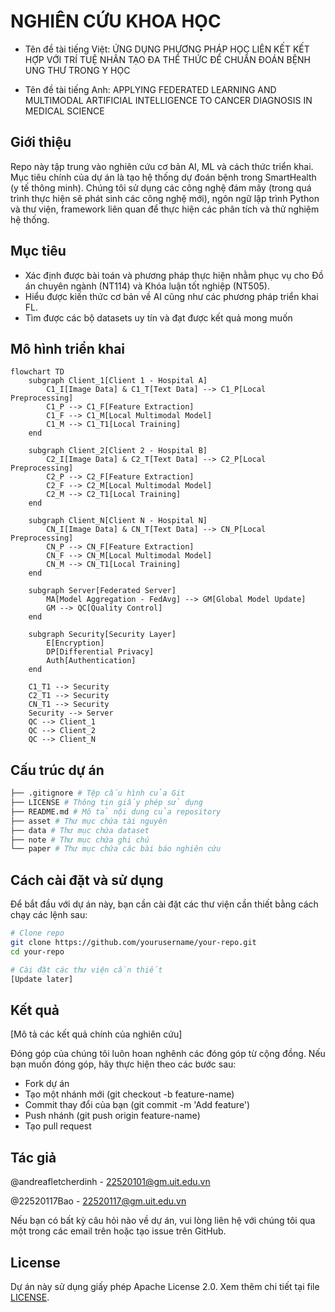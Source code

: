 # NGHIÊN CỨU KHOA HỌC

- Tên đề tài tiếng Việt: ỨNG DỤNG PHƯƠNG PHÁP HỌC LIÊN KẾT KẾT HỢP VỚI TRÍ TUỆ NHÂN TẠO ĐA THỂ THỨC ĐỂ CHUẨN ĐOÁN BỆNH UNG THƯ TRONG Y HỌC

- Tên đề tài tiếng Anh: APPLYING FEDERATED LEARNING AND MULTIMODAL ARTIFICIAL INTELLIGENCE TO CANCER DIAGNOSIS IN MEDICAL SCIENCE


## Giới thiệu

Repo này tập trung vào nghiên cứu cơ bản AI, ML và cách thức triển khai. Mục tiêu chính của dự án là tạo hệ thống dự đoán bệnh trong SmartHealth (y tế thông minh). Chúng tôi sử dụng các công nghệ đám mây (trong quá trình thực hiện sẽ phát sinh các công nghệ mới), ngôn ngữ lập trình Python và thư viện, framework liên quan để thực hiện các phân tích và thử nghiệm hệ thống.

## Mục tiêu
- Xác định được bài toán và phương pháp thực hiện nhằm phục vụ cho Đồ án chuyên ngành (NT114) và Khóa luận tốt nghiệp (NT505).
- Hiểu được kiến thức cơ bản về AI cũng như các phương pháp triển khai FL.
- Tìm được các bộ datasets uy tín và đạt được kết quả mong muốn

## Mô hình triển khai

```mermaid
flowchart TD
    subgraph Client_1[Client 1 - Hospital A]
        C1_I[Image Data] & C1_T[Text Data] --> C1_P[Local Preprocessing]
        C1_P --> C1_F[Feature Extraction]
        C1_F --> C1_M[Local Multimodal Model]
        C1_M --> C1_T1[Local Training]
    end

    subgraph Client_2[Client 2 - Hospital B]
        C2_I[Image Data] & C2_T[Text Data] --> C2_P[Local Preprocessing]
        C2_P --> C2_F[Feature Extraction]
        C2_F --> C2_M[Local Multimodal Model]
        C2_M --> C2_T1[Local Training]
    end

    subgraph Client_N[Client N - Hospital N]
        CN_I[Image Data] & CN_T[Text Data] --> CN_P[Local Preprocessing]
        CN_P --> CN_F[Feature Extraction]
        CN_F --> CN_M[Local Multimodal Model]
        CN_M --> CN_T1[Local Training]
    end

    subgraph Server[Federated Server]
        MA[Model Aggregation - FedAvg] --> GM[Global Model Update]
        GM --> QC[Quality Control]
    end

    subgraph Security[Security Layer]
        E[Encryption]
        DP[Differential Privacy]
        Auth[Authentication]
    end

    C1_T1 --> Security
    C2_T1 --> Security
    CN_T1 --> Security
    Security --> Server
    QC --> Client_1
    QC --> Client_2
    QC --> Client_N
```

## Cấu trúc dự án

```bash
├── .gitignore # Tệp cấu hình của Git
├── LICENSE # Thông tin giấy phép sử dụng
├── README.md # Mô tả nội dung của repository
├── asset # Thư mục chứa tài nguyên
├── data # Thư mục chứa dataset
├── note # Thư mục chứa ghi chú 
└── paper # Thư mục chứa các bài báo nghiên cứu 
```

## Cách cài đặt và sử dụng

Để bắt đầu với dự án này, bạn cần cài đặt các thư viện cần thiết bằng cách chạy các lệnh sau:

```bash
# Clone repo
git clone https://github.com/yourusername/your-repo.git
cd your-repo
```

```bash
# Cài đặt các thư viện cần thiết
[Update later]
```

## Kết quả
[Mô tả các kết quả chính của nghiên cứu]


Đóng góp của chúng tôi luôn hoan nghênh các đóng góp từ cộng đồng. Nếu bạn muốn đóng góp, hãy thực hiện theo các bước sau:

- Fork dự án
- Tạo một nhánh mới (git checkout -b feature-name)
- Commit thay đổi của bạn (git commit -m 'Add feature')
- Push nhánh (git push origin feature-name)
- Tạo pull request

## Tác giả

@andreafletcherdinh - 22520101@gm.uit.edu.vn

@22520117Bao - 22520117@gm.uit.edu.vn

Nếu bạn có bất kỳ câu hỏi nào về dự án, vui lòng liên hệ với chúng tôi qua một trong các email trên hoặc tạo issue trên GitHub.

## License
Dự án này sử dụng giấy phép Apache License 2.0. Xem thêm chi tiết tại file [LICENSE](/LICENSE).